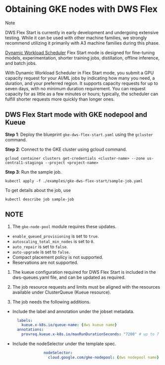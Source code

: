 # Obtaining GKE nodes with DWS Flex

> [!NOTE]
> DWS Flex Start is currently in early development and undergoing extensive testing. While it
> can be used with other machine families, we strongly recommend utilizing it primarily with
> A3 machine families during this phase.

[Dynamic Workload Scheduler](https://cloud.google.com/blog/products/compute/introducing-dynamic-workload-scheduler) Flex Start mode is designed for fine-tuning models, experimentation, shorter training jobs, distillation, offline inference, and batch jobs.

With Dynamic Workload Scheduler in Flex Start mode, you submit a GPU capacity request for your AI/ML jobs by indicating how many you need, a duration, and your preferred region. It supports capacity requests for up to seven days, with no minimum duration requirement. You can request capacity for as little as a few minutes or hours; typically, the scheduler can fulfill shorter requests more quickly than longer ones.

## DWS Flex Start mode with GKE nodepool and Kueue

**Step 1**: Deploy the blueprint `gke-dws-flex-start.yaml` using the `gcluster` command.

**Step 2**: Connect to the GKE cluster using gcloud command.

```text
gcloud container clusters get-credentials <cluster-name> --zone us-central1-staginga --project <project-name>
```

**Step 3**: Run the sample job.

```text
kubectl apply -f ./examples/gke-dws-flex-start/sample-job.yaml
```

To get details about the job, use

```text
kubectl describe job sample-job
```

## NOTE

1. The `gke-node-pool` module requires these updates.

- `enable_queued_provisioning` is set to `true`.
- `autoscaling_total_min_nodes` is set to `0`.
- `auto_repair` is set to `false`.
- `auto-upgrade` is set to `false`.
- Compact placement policy is not supported.
- Reservations are not supported.

1. The kueue configuration required for DWS Flex Start is included in the dws-queues.yaml file, and can be updated as required.

1. The job resource requests and limits must be aligned with the resources available under ClusterQueue (Kueue resource).

1. The job needs the following additions.

- Include the label and annotation under the jobset metadata.

  ```yaml
    labels:
      kueue.x-k8s.io/queue-name: {dws kueue name}
    annotations:
      provreq.kueue.x-k8s.io/maxRunDurationSeconds: "7200" # up to 7 days.
  ```

- Include the nodeSelector under the template spec.

  ```yaml
                nodeSelector:
                  cloud.google.com/gke-nodepool: {dws nodepool name}
  ```
